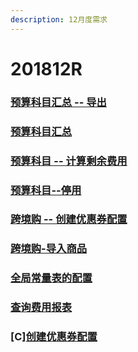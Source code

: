 ```yaml
---
description: 12月度需求
---
```


# 201812R

### [预算科目汇总 -- 导出](api/export-budgetaccounts.md)

### [预算科目汇总](./query/.reportBudgetAccounts.md.html)

### [预算科目 -- 计算剩余费用](./finance/.calculateBudgetAccountBalanceOfCurrentMonth.md.html)

### [预算科目--停用](./finance/.disableBudegetAccounts.md.html)

### [跨境购 -- 创建优惠券配置](./config/.m-create.md.html)

### [跨境购-导入商品](./import/.m-product.md.html)

### [全局常量表的配置](./config/.CommonGlobal.md.html)

### [查询费用报表](./query/.getCouponBudgetLimit.md.html)

### \[C\][创建优惠券配置](./config/.create.md.html)

